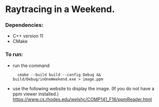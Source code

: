 # Raytracing in a Weekend.

### Dependencies:

- C++ version 11
- CMake

### To run: 

- run the command 
				
		cmake --build build --config Debug && build/Debug/inOneWeekend.exe > image.ppm 

- use the following website to display the image. (If you do not have a ppm viewer installed.)
	https://www.cs.rhodes.edu/welshc/COMP141_F16/ppmReader.html
